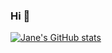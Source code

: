 ### Hi 👋
[![Jane's GitHub stats](https://github-readme-stats.vercel.app/api?username=JaneEllison&hide=stars,issues&count_private=true&show_icons=true&theme=vision-friendly-dark)](https://github.com/JaneEllison/github-readme-stats)
